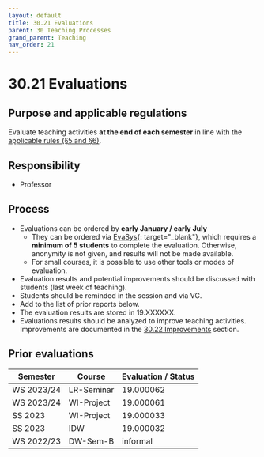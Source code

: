 ```yaml
---
layout: default
title: 30.21 Evaluations
parent: 30 Teaching Processes
grand_parent: Teaching
nav_order: 21
---
```


# 30.21 Evaluations

## Purpose and applicable regulations

Evaluate teaching activities **at the end of each semester** in line with the [applicable rules (§5 and §6)](https://www.uni-bamberg.de/fileadmin/www.abt-studium/Rechtsvorschriften/1Organisation/Evaluation%20Lehre%20Studium/180305-O-Sicherung-Qualitaet-Lehre-Studium.pdf).

## Responsibility

- Professor

## Process

- Evaluations can be ordered by **early January / early July**
  - They can be ordered via [EvaSys](https://www.uni-bamberg.de/its/lehrevaluation/){: target="_blank"}, which requires a **minimum of 5 students** to complete the evaluation. Otherwise, anonymity is not given, and results will not be made available.
  - For small courses, it is possible to use other tools or modes of evaluation.
- Evaluation results and potential improvements should be discussed with students (last week of teaching).
- Students should be reminded in the session and via VC.
- Add to the list of prior reports below.
- The evaluation results are stored in 19.XXXXXX.
- Evaluations results should be analyzed to improve teaching activities. Improvements are documented in the [30.22 Improvements](30.22.improvements.html) section.

## Prior evaluations

| Semester    | Course           | Evaluation / Status  |
|-------------|------------------|----------------------|
| WS 2023/24  | LR-Seminar       | 19.000062            |
| WS 2023/24  | WI-Project       | 19.000061            |
| SS 2023     | WI-Project       | 19.000033            |
| SS 2023     | IDW              | 19.000032            |
| WS 2022/23  | DW-Sem-B         | informal             |


